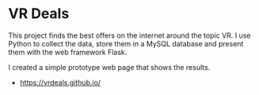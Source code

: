 # VR Deals
This project finds the best offers on the internet around the topic VR. I use Python to collect the data, store them in a MySQL database and present them with the web framework Flask.

I created a simple prototype web page that shows the results.
 
- https://vrdeals.github.io/

